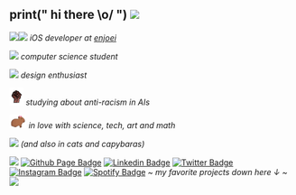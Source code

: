 ## print(" hi there \\o/ ") <img src="https://user-images.githubusercontent.com/5679180/79618120-0daffb80-80be-11ea-819e-d2b0fa904d07.gif" width="27">

<img align="left" src="https://github.com/anathayna/anathayna/blob/master/assets/pusheencode.gif"/>

<p></a><img src="https://media.giphy.com/media/WUlplcMpOCEmTGBtBW/giphy.gif" width="30"><em> iOS developer at <a href="http://www.enjoei.com.br">enjoei</em></p>
<p></a><img src="https://github.com/anathayna/anathayna/blob/master/assets/bmo.gif" width="30"/> <em>computer science student</em></p>
<p></a><img src="https://github.com/anathayna/anathayna/blob/master/assets/enthusiast.gif" width="30"/> <em>design enthusiast</em></p>
<p></a><img src="https://github.com/anathayna/anathayna/blob/master/assets/fist.gif" width="25"/> <em>studying about anti-racism in AIs</em></p>
<p></a><img src="https://github.com/anathayna/anathayna/blob/master/assets/capybara.gif" width="30"/> <em>in love with science, tech, art and math</em></p>
<p></a><img src="https://github.com/anathayna/anathayna/blob/master/assets/nyancat.gif" width="40"/> <em>(and also in cats and capybaras)</em></p>

<img src="https://media.giphy.com/media/VgCDAzcKvsR6OM0uWg/giphy.gif" width="50"> [![Github Page Badge](https://img.shields.io/badge/-Github_Page-000?style=flat-square&logo=Github&logoColor=white&link=https://anathayna.github.io)](https://anathayna.github.io)
 [![Linkedin Badge](https://img.shields.io/badge/-LinkedIn-blue?style=flat-square&logo=Linkedin&logoColor=white&link=https://www.linkedin.com/in/anathaynafranca/)](https://www.linkedin.com/in/anathaynafranca/)
 [![Twitter Badge](https://img.shields.io/badge/-Twitter-1ca0f1?style=flat-square&labelColor=1ca0f1&logo=twitter&logoColor=white&link=https://twitter.com/anadehavaiana)](https://twitter.com/anadehavaiana)
 [![Instagram Badge](https://img.shields.io/badge/-Instagram-c039a6?style=flat-square&labelColor=c039a6&logo=instagram&logoColor=white&link=https://instagram.com/anadehavaiana)](https://instagram.com/anadehavaiana)
 [![Spotify Badge](https://img.shields.io/badge/-Spotify-1db954?style=flat-square&labelColor=1db954&logo=spotify&logoColor=white&link=https://open.spotify.com/user/22prktxbbzv476kqemxclmwri)](https://open.spotify.com/user/22prktxbbzv476kqemxclmwri) <em> ~ my favorite projects down here ↓ ~ </a><img src="https://github.com/anathayna/anathayna/blob/master/assets/salt.gif?raw=1" width="55"/></em>

